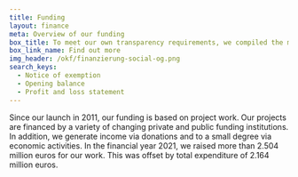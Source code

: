 ```yaml
---
title: Funding
layout: finance
meta: Overview of our funding
box_title: To meet our own transparency requirements, we compiled the most important transparency information
box_link_name: Find out more
img_header: /okf/finanzierung-social-og.png
search_keys:
  - Notice of exemption
  - Opening balance
  - Profit and loss statement
---
```


Since our launch in 2011, our funding is based on project work. Our projects are financed by a variety of changing private and public funding institutions. In addition, we generate income via donations and to a small degree via economic activities. In the financial year 2021, we raised more than 2.504 million euros for our work. This was offset by total expenditure of 2.164 million euros.

